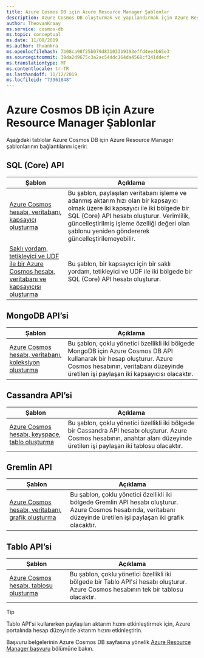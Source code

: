 ```yaml
---
title: Azure Cosmos DB için Azure Resource Manager Şablonlar
description: Azure Cosmos DB oluşturmak ve yapılandırmak için Azure Resource Manager şablonları kullanın.
author: TheovanKraay
ms.service: cosmos-db
ms.topic: conceptual
ms.date: 11/08/2019
ms.author: thvankra
ms.openlocfilehash: 7b08ca98f25b079d831033b9393effd4ee4b65e3
ms.sourcegitcommit: 39da2d9675c3a2ac54ddc164da4568cf341ddecf
ms.translationtype: MT
ms.contentlocale: tr-TR
ms.lasthandoff: 11/12/2019
ms.locfileid: "73961848"
---
```

# <a name="azure-resource-manager-templates-for-azure-cosmos-db"></a>Azure Cosmos DB için Azure Resource Manager Şablonlar

Aşağıdaki tablolar Azure Cosmos DB için Azure Resource Manager şablonlarının bağlantılarını içerir:

## <a name="sql-core-api"></a>SQL (Core) API

|**Şablon**|**Açıklama**|
|---|---|
|[Azure Cosmos hesabı, veritabanı, kapsayıcı oluşturma](manage-sql-with-resource-manager.md#create-resource) | Bu şablon, paylaşılan veritabanı işleme ve adanmış aktarım hızı olan bir kapsayıcı olmak üzere iki kapsayıcı ile iki bölgede bir SQL (Core) API hesabı oluşturur. Verimlilik, güncelleştirilmiş işleme özelliği değeri olan şablonu yeniden göndererek güncelleştirilemeyebilir. |
|[Saklı yordam, tetikleyici ve UDF ile bir Azure Cosmos hesabı, veritabanı ve kapsayıcısı oluşturma](manage-sql-with-resource-manager.md#create-sproc) | Bu şablon, bir kapsayıcı için bir saklı yordam, tetikleyici ve UDF ile iki bölgede bir SQL (Core) API hesabı oluşturur. |

## <a name="mongodb-api"></a>MongoDB API’si

|**Şablon**|**Açıklama**|
|---| ---|
|[Azure Cosmos hesabı, veritabanı, koleksiyon oluşturma](manage-mongodb-with-resource-manager.md#create-resource) | Bu şablon, çoklu yönetici özellikli iki bölgede MongoDB için Azure Cosmos DB API kullanarak bir hesap oluşturur. Azure Cosmos hesabının, veritabanı düzeyinde üretilen işi paylaşan iki kapsayıcısı olacaktır. |

## <a name="cassandra-api"></a>Cassandra API’si

|**Şablon**|**Açıklama**|
|---| ---|
|[Azure Cosmos hesabı, keyspace, tablo oluşturma](manage-cassandra-with-resource-manager.md#create-resource) | Bu şablon, çoklu yönetici özellikli iki bölgede bir Cassandra API hesabı oluşturur. Azure Cosmos hesabının, anahtar alanı düzeyinde üretilen işi paylaşan iki tablosu olacaktır. |

## <a name="gremlin-api"></a>Gremlin API

|**Şablon**|**Açıklama**|
|---| ---|
|[Azure Cosmos hesabı, veritabanı, grafik oluşturma](manage-gremlin-with-resource-manager.md#create-resource) | Bu şablon, çoklu yönetici özellikli iki bölgede Gremlin API hesabı oluşturur. Azure Cosmos hesabında, veritabanı düzeyinde üretilen işi paylaşan iki grafik olacaktır. |

## <a name="table-api"></a>Tablo API’si

|**Şablon**|**Açıklama**|
|---| ---|
|[Azure Cosmos hesabı, tablosu oluşturma](manage-table-with-resource-manager.md#create-resource) | Bu şablon, çoklu yönetici özellikli iki bölgede bir Tablo API'si hesabı oluşturur. Azure Cosmos hesabının tek bir tablosu olacaktır. |

> [!TIP]
> Tablo API'si kullanırken paylaşılan aktarım hızını etkinleştirmek için, Azure portalında hesap düzeyinde aktarım hızını etkinleştirin.

Başvuru belgelerinin Azure Cosmos DB sayfasına yönelik [Azure Resource Manager başvuru](/azure/templates/microsoft.documentdb/allversions) bölümüne bakın.
